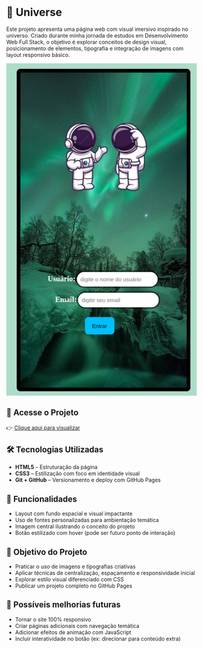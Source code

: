 # 🌌 Universe

Este projeto apresenta uma página web com visual imersivo inspirado no universo. Criado durante minha jornada de estudos em Desenvolvimento Web Full Stack, o objetivo é explorar conceitos de design visual, posicionamento de elementos, tipografia e integração de imagens com layout responsivo básico.

![Capa do projeto](assets/capa.png)

## 🔗 Acesse o Projeto

👉 [Clique aqui para visualizar](https://jaqueline-gotardi.github.io/Universe/)

## 🛠️ Tecnologias Utilizadas

- **HTML5** – Estruturação da página
- **CSS3** – Estilização com foco em identidade visual
- **Git + GitHub** – Versionamento e deploy com GitHub Pages

## 🎨 Funcionalidades

- Layout com fundo espacial e visual impactante
- Uso de fontes personalizadas para ambientação temática
- Imagem central ilustrando o conceito do projeto
- Botão estilizado com hover (pode ser futuro ponto de interação)

## 🎯 Objetivo do Projeto

- Praticar o uso de imagens e tipografias criativas
- Aplicar técnicas de centralização, espaçamento e responsividade inicial
- Explorar estilo visual diferenciado com CSS
- Publicar um projeto completo no GitHub Pages

## 🚀 Possíveis melhorias futuras

- Tornar o site 100% responsivo
- Criar páginas adicionais com navegação temática
- Adicionar efeitos de animação com JavaScript 
- Incluir interatividade no botão (ex: direcionar para conteúdo extra)
